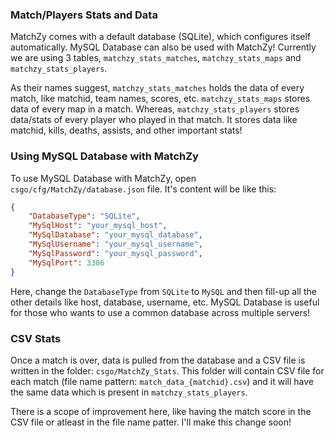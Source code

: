 ### Match/Players Stats and Data

MatchZy comes with a default database (SQLite), which configures itself automatically. MySQL Database can also be used with MatchZy!
Currently we are using 3 tables, `matchzy_stats_matches`, `matchzy_stats_maps` and `matchzy_stats_players`.
 
As their names suggest, `matchzy_stats_matches` holds the data of every match, like matchid, team names, scores, etc.
`matchzy_stats_maps` stores data of every map in a match.
Whereas, `matchzy_stats_players` stores data/stats of every player who played in that match. It stores data like matchid, kills, deaths, assists, and other important stats!

### Using MySQL Database with MatchZy

To use MySQL Database with MatchZy, open `csgo/cfg/MatchZy/database.json` file. It's content will be like this:
```json
{
    "DatabaseType": "SQLite",
    "MySqlHost": "your_mysql_host",
    "MySqlDatabase": "your_mysql_database",
    "MySqlUsername": "your_mysql_username",
    "MySqlPassword": "your_mysql_password",
    "MySqlPort": 3306
}
```
Here, change the `DatabaseType` from `SQLite` to `MySQL` and then fill-up all the other details like host, database, username, etc.
MySQL Database is useful for those who wants to use a common database across multiple servers!

### CSV Stats
Once a match is over, data is pulled from the database and a CSV file is written in the folder:
`csgo/MatchZy_Stats`. This folder will contain CSV file for each match (file name pattern: `match_data_{matchid}.csv`) and it will have the same data which is present in `matchzy_stats_players`.

There is a scope of improvement here, like having the match score in the CSV file or atleast in the file name patter. I'll make this change soon!

